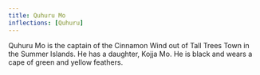```yaml
---
title: Quhuru Mo
inflections: [Quhuru]
---
```


Quhuru Mo is the captain of the Cinnamon Wind out of Tall Trees Town in the Summer Islands. He has a daughter, Kojja Mo. He is black and wears a cape of green and yellow feathers. 


